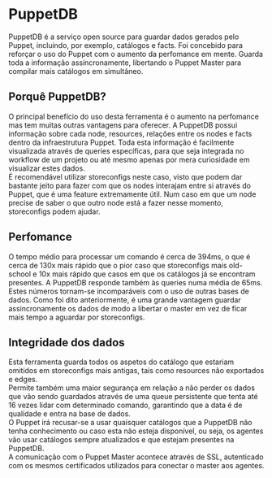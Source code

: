 # **PuppetDB**

PuppetDB é a serviço open source para guardar dados gerados pelo Puppet, incluindo, por exemplo, catálogos e facts. Foi concebido para reforçar o uso do Puppet com o aumento da perfomance em mente. Guarda toda a informação assíncronamente, libertando o Puppet Master para compilar mais catálogos em simultâneo.

## **Porquê PuppetDB?**

O principal benefício do uso desta ferramenta é o aumento na perfomance mas tem muitas outras vantagens para oferecer. A PuppetDB possui informação sobre cada node, resources, relações entre os nodes e facts dentro da infraestrutura Puppet. Toda esta informação é facilmente visualizada através de queries específicas, para que seja integrada no workflow de um projeto ou até mesmo apenas por mera curiosidade em visualizar estes dados.  
É recomendável utilizar storeconfigs neste caso, visto que podem dar bastante jeito para fazer com que os nodes interajam entre si através do Puppet, que é uma feature extremamente útil. Num caso em que um node precise de saber o que outro node está a fazer nesse momento, storeconfigs podem ajudar.  

## **Perfomance**

O tempo médio para processar um comando é cerca de 394ms, o que é cerca de 130x mais rápido que o pior caso que storeconfigs mais old-school e 10x mais rápido que casos em que os catálogos já se encontram presentes. A PuppetDB responde também às queries numa média de 65ms.  
Estes números tornam-se incomparáveis com o uso de outras bases de dados. Como foi dito anteriormente, é uma grande vantagem guardar assincronamente os dados de modo a libertar o master em vez de ficar mais tempo a aguardar por storeconfigs.

## **Integridade dos dados**

Esta ferramenta guarda todos os aspetos do catálogo que estariam omitidos em storeconfigs mais antigas, tais como resources não exportados e edges.  
Permite também uma maior segurança em relação a não perder os dados que vão sendo guardados através de uma queue persistente que tenta até 16 vezes lidar com determinado comando, garantindo que a data é de qualidade e entra na base de dados.  
O Puppet irá recusar-se a usar quaisquer catálogos que a PuppetDB não tenha conhecimento ou caso esta não esteja disponível, ou seja, os agentes vão usar catálogos sempre atualizados e que estejam presentes na PuppetDB.  
A comunicação com o Puppet Master acontece através de SSL, autenticado com os mesmos certificados utilizados para conectar o master aos agentes.

